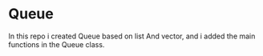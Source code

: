 # Queue
In this repo i created Queue based on list And vector, and i added the main functions in the Queue class.
